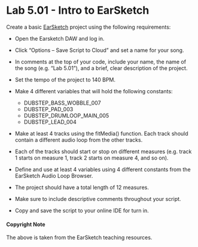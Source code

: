 # Lab 5.01 - Intro to EarSketch

Create a basic [EarSketch] project using the following requirements:

* Open the Earsketch DAW and log in.

* Click “Options – Save Script to Cloud” and set a name for your song.

* In comments at the top of your code, include your name, the name of the song (e.g. “Lab 5.01”), and a brief, clear description of the project.

* Set the tempo of the project to 140 BPM.

* Make 4 different variables that will hold the following constants:
    * DUBSTEP_BASS_WOBBLE_007
    * DUBSTEP_PAD_003
    * DUBSTEP_DRUMLOOP_MAIN_005
    * DUBSTEP_LEAD_004


* Make at least 4 tracks using the fitMedia() function. Each track should contain a different audio loop from the other tracks.

* Each of the tracks should start or stop on different measures (e.g. track 1 starts on measure 1, track 2 starts on measure 4, and so on).

* Define and use at least 4 variables using 4 different constants from the EarSketch Audio Loop Browser.

* The project should have a total length of 12 measures.

* Make sure to include descriptive comments throughout your script.

* Copy and save the script to your online IDE for turn in.



#### Copyright Note
The above is taken from the EarSketch teaching resources. 

[EarSketch]: http://earsketch.gatech.edu/earsketch2/